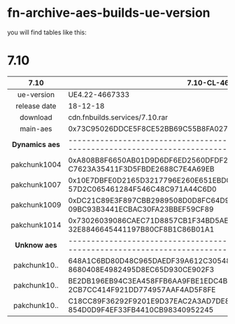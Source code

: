 # fn-archive-aes-builds-ue-version
you will find tables like this:

# 7.10

|  7.10      | 7.10-CL-4667333                |
|:----------:|----------------------------------|
| ue-version | UE4.22-4667333 |
| release date | 18-12-18 |
| download   | cdn.fnbuilds.services/7.10.rar |
| main-aes   | 0x73C95026DDCE5F8CE52BB69C55B8FA027E9FF58C6211D9001095AAC2ABDE6714 |
|**Dynamics aes** |-------------------------------------------------------------------------------------------------------|
| pakchunk1004 | 0xA808B8F6650AB01D9D6DF6ED2560DFDF23B60DF452B40F8477D5E00E30BC65AC<br/>C7623A35411F3D5FBDE2688C7E4A69EB |
| pakchunk1007 | 0x10E7DBFE0D2165D3217796E260E651EBD07F9AA3D4ED7FAC81042BA76810FECD<br/>57D2C065461284F546C48C971A44C6D0 |
| pakchunk1009 | 0xDC21C89E3F897CBB2989508D0D8FC64D9E0F9F9DA7585780E2A608D1226FD9D3<br/>09BC93B3441ECBAC30FA23BBEF59CF89 |
| pakchunk1014 | 0x73026039086CAEC71D8857CB1F34BD5AE76713D981307FC2FD20325FCD41D9F3<br/>32E8846645441197B80CF8B1C86B01A1 |                                                                                        |
|**Unknow aes**   |-------------------------------------------------------------------------------------------------------|
| pakchunk10.. | 648A1C6BD80D48C965DAEDF39A612C305480A76A539ACBD620F5B0CF66F416C1<br/>8680408E4982495D8EC65D930CE902F3 |
| pakchunk10.. | BE2DB196EB94C3EA458FFB6AA9FBE1EDC4BD427AFC8103C4197D081F28D9569E<br/>2CB7CC414F921DD774957AAF4AD5F8FE |
| pakchunk10.. | C18CC89F36292F9201E9D37EAC2A3AD7DE8A8061A8DC4FEB35E39FECF6A2CF3E<br/>854D0D9F4EF33FB4410CB98340952245 |

